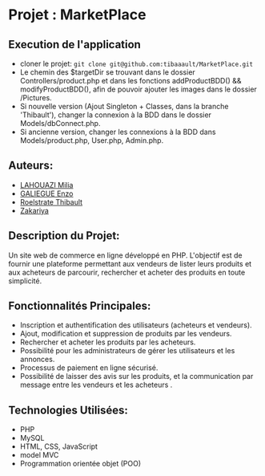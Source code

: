 # Projet : MarketPlace

## Execution de l'application 
- cloner le projet: `git clone git@github.com:tibaaault/MarketPlace.git`
- Le chemin des $targetDir se trouvant dans le dossier Controllers/product.php et dans les fonctions addProductBDD() && modifyProductBDD(), afin de pouvoir ajouter les images dans le dossier /Pictures.
- Si nouvelle version (Ajout Singleton + Classes, dans la branche 'Thibault'), changer la connexion à la BDD dans le dossier Models/dbConnect.php.
- Si ancienne version, changer les connexions à la BDD dans Models/product.php, User.php, Admin.php. 

## Auteurs:
- [LAHOUAZI Milia](https://github.com/melialhz)
- [GALIEGUE Enzo](https://github.com/Enzo0011)
- [Roelstrate Thibault](https://github.com/tibaaault)
- [Zakariya](https://github.com/ZakariyaOSK)

## Description du Projet:

Un site web de commerce en ligne développé en PHP. L'objectif est de fournir une plateforme permettant aux vendeurs de lister leurs produits et aux acheteurs de parcourir, rechercher et acheter des produits en toute simplicité.

## Fonctionnalités Principales:

- Inscription et authentification des utilisateurs (acheteurs et vendeurs).
- Ajout, modification et suppression de produits par les vendeurs.
- Rechercher et acheter les produits par les acheteurs.
- Possibilité pour les administrateurs de gérer les utilisateurs et les annonces.
- Processus de paiement en ligne sécurisé.
- Possibilité de laisser des avis sur les produits, et la communication par message entre les vendeurs et les acheteurs .

## Technologies Utilisées:

- PHP
- MySQL
- HTML, CSS, JavaScript
- model MVC
- Programmation orientée objet (POO)



